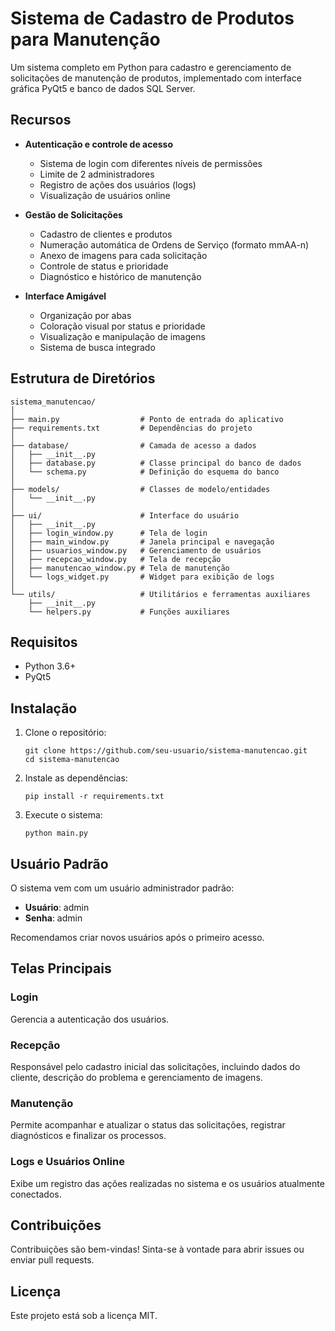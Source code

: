 # Sistema de Cadastro de Produtos para Manutenção

Um sistema completo em Python para cadastro e gerenciamento de solicitações de manutenção de produtos, implementado com interface gráfica PyQt5 e banco de dados SQL Server.

## Recursos

- **Autenticação e controle de acesso**
  - Sistema de login com diferentes níveis de permissões
  - Limite de 2 administradores
  - Registro de ações dos usuários (logs)
  - Visualização de usuários online

- **Gestão de Solicitações**
  - Cadastro de clientes e produtos
  - Numeração automática de Ordens de Serviço (formato mmAA-n)
  - Anexo de imagens para cada solicitação
  - Controle de status e prioridade
  - Diagnóstico e histórico de manutenção

- **Interface Amigável**
  - Organização por abas
  - Coloração visual por status e prioridade
  - Visualização e manipulação de imagens
  - Sistema de busca integrado

## Estrutura de Diretórios

```
sistema_manutencao/
│
├── main.py                  # Ponto de entrada do aplicativo
├── requirements.txt         # Dependências do projeto
│
├── database/                # Camada de acesso a dados
│   ├── __init__.py
│   ├── database.py          # Classe principal do banco de dados
│   └── schema.py            # Definição do esquema do banco
│
├── models/                  # Classes de modelo/entidades
│   └── __init__.py
│
├── ui/                      # Interface do usuário
│   ├── __init__.py
│   ├── login_window.py      # Tela de login
│   ├── main_window.py       # Janela principal e navegação
│   ├── usuarios_window.py   # Gerenciamento de usuários
│   ├── recepcao_window.py   # Tela de recepção
│   ├── manutencao_window.py # Tela de manutenção
│   └── logs_widget.py       # Widget para exibição de logs
│
└── utils/                   # Utilitários e ferramentas auxiliares
    ├── __init__.py
    └── helpers.py           # Funções auxiliares
```

## Requisitos

- Python 3.6+
- PyQt5

## Instalação

1. Clone o repositório:
   ```
   git clone https://github.com/seu-usuario/sistema-manutencao.git
   cd sistema-manutencao
   ```

2. Instale as dependências:
   ```
   pip install -r requirements.txt
   ```

3. Execute o sistema:
   ```
   python main.py
   ```

## Usuário Padrão

O sistema vem com um usuário administrador padrão:
- **Usuário**: admin
- **Senha**: admin

Recomendamos criar novos usuários após o primeiro acesso.

## Telas Principais

### Login
Gerencia a autenticação dos usuários.

### Recepção
Responsável pelo cadastro inicial das solicitações, incluindo dados do cliente, descrição do problema e gerenciamento de imagens.

### Manutenção
Permite acompanhar e atualizar o status das solicitações, registrar diagnósticos e finalizar os processos.

### Logs e Usuários Online
Exibe um registro das ações realizadas no sistema e os usuários atualmente conectados.

## Contribuições

Contribuições são bem-vindas! Sinta-se à vontade para abrir issues ou enviar pull requests.

## Licença

Este projeto está sob a licença MIT.
